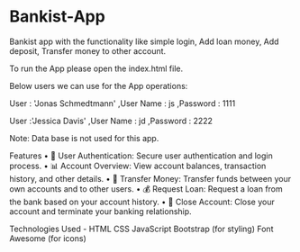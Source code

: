 # Bankist-App

Bankist app with the functionality like simple login, Add loan money, Add deposit, Transfer money 
to other account.

To run the App please open the index.html file.

Below users we can use for the App operations:

User : 'Jonas Schmedtmann' ,User Name : js  ,Password : 1111

User :'Jessica Davis' ,User Name : jd  ,Password : 2222

Note: Data base is not used for this app.


Features
•	🔐 User Authentication: Secure user authentication and login process.
•	📊 Account Overview: View account balances, transaction history, and other details.
•	💸 Transfer Money: Transfer funds between your own accounts and to other users.
•	💰 Request Loan: Request a loan from the bank based on your account history.
•	🚪 Close Account: Close your account and terminate your banking relationship.



Technologies Used -
HTML
CSS
JavaScript
Bootstrap (for styling)
Font Awesome (for icons)
